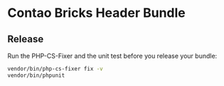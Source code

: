# Contao Bricks Header Bundle


## Release

Run the PHP-CS-Fixer and the unit test before you release your bundle:

```bash
vendor/bin/php-cs-fixer fix -v
vendor/bin/phpunit
```

